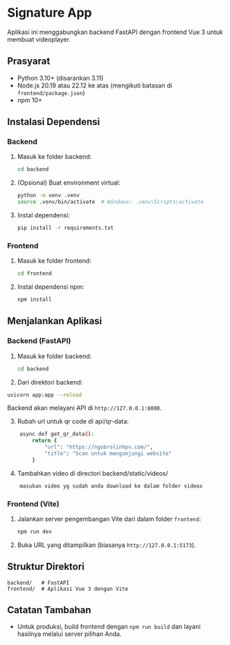 # Signature App

Aplikasi ini menggabungkan backend FastAPI dengan frontend Vue 3 untuk membuat videoplayer.

## Prasyarat
- Python 3.10+ (disarankan 3.11)
- Node.js 20.19 atau 22.12 ke atas (mengikuti batasan di `frontend/package.json`)
- npm 10+

## Instalasi Dependensi

### Backend
1. Masuk ke folder backend:
   ```bash
   cd backend
   ```
2. (Opsional) Buat environment virtual:
   ```bash
   python -m venv .venv
   source .venv/bin/activate  # Windows: .venv\Scripts\activate
   ```
3. Instal dependensi:
   ```bash
   pip install -r requirements.txt
   ```

### Frontend
1. Masuk ke folder frontend:
   ```bash
   cd frontend
   ```
2. Instal dependensi npm:
   ```bash
   npm install
   ```

## Menjalankan Aplikasi

### Backend (FastAPI)
1. Masuk ke folder backend:
   ```bash
   cd backend
   ```
2. Dari direktori backend:
```bash
uvicorn app:app --reload
```
Backend akan melayani API di `http://127.0.0.1:8000`.

3. Rubah url untuk qr code di api/qr-data:
```bash
    async def get_qr_data():
        return {
            "url": "https://ngobrolinhpv.com/",
            "title": "Scan untuk mengunjungi website"
        }
```
4. Tambahkan video di directori backend/static/videos/
```bash
    masukan video yg sudah anda download ke dalam folder videos
```

### Frontend (Vite)
1. Jalankan server pengembangan Vite dari dalam folder `frontend`:
   ```bash
   npm run dev
   ```
2. Buka URL yang ditampilkan (biasanya `http://127.0.0.1:5173`).

## Struktur Direktori
```
backend/   # FastAPI
frontend/  # Aplikasi Vue 3 dengan Vite
```

## Catatan Tambahan
- Untuk produksi, build frontend dengan `npm run build` dan layani hasilnya melalui server pilihan Anda.
